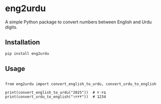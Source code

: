 # eng2urdu

A simple Python package to convert numbers between English and Urdu digits.

## Installation

```bash
pip install eng2urdu

```

## Usage
```

from eng2urdu import convert_english_to_urdu, convert_urdu_to_english

print(convert_english_to_urdu("2025"))  # ۲۰۲۵
print(convert_urdu_to_english("۱۲۳۴"))  # 1234

```

